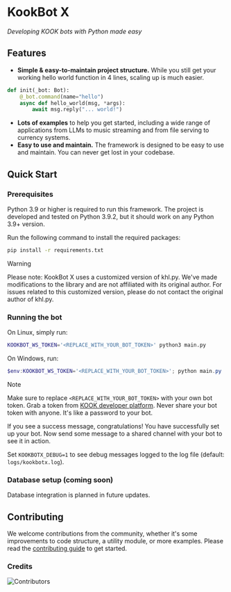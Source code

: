 # KookBot X

*Developing KOOK bots with Python made easy*

## Features

- **Simple & easy-to-maintain project structure.** While you still get your working hello world function in 4 lines, scaling up is much easier.

```python
def init(_bot: Bot):
    @_bot.command(name="hello")
    async def hello_world(msg, *args):
        await msg.reply("... world!")
```

- **Lots of examples** to help you get started, including a wide range of applications from LLMs to music streaming and from file serving to currency systems.
- **Easy to use and maintain.** The framework is designed to be easy to use and maintain. You can never get lost in your codebase.

## Quick Start

### Prerequisites

Python 3.9 or higher is required to run this framework. The project is developed and tested on Python 3.9.2, but it should work on any Python 3.9+ version.

Run the following command to install the required packages:

```bash
pip install -r requirements.txt
```

> [!WARNING]  
> Please note: KookBot X uses a customized version of khl.py. We've made modifications to the library and are not affiliated with its original author. For issues related to this customized version, please do not contact the original author of khl.py.

### Running the bot

On Linux, simply run:

```bash
KOOKBOT_WS_TOKEN='<REPLACE_WITH_YOUR_BOT_TOKEN>' python3 main.py
```

On Windows, run:

```powershell
$env:KOOKBOT_WS_TOKEN='<REPLACE_WITH_YOUR_BOT_TOKEN>'; python main.py
```

> [!NOTE]
> Make sure to replace `<REPLACE_WITH_YOUR_BOT_TOKEN>` with your own bot token. Grab a token from [KOOK developer platform](https://developer.kookapp.cn/bot). Never share your bot token with anyone. It's like a password to your bot.

If you see a success message, congratulations! You have successfully set up your bot. Now send some message to a shared channel with your bot to see it in action.

Set `KOOKBOTX_DEBUG=1` to see debug messages logged to the log file (default: `logs/kookbotx.log`).

### Database setup (coming soon)

Database integration is planned in future updates.

<!-- ~~Several example modules use databases to store data. We recommend using SQLite for development and PostgreSQL for production.~~ No examples use databases at the moment. -->

## Contributing

We welcome contributions from the community, whether it's some improvements to code structure, a utility module, or more examples. Please read the [contributing guide](#CONTRIBUTING.md) to get started.

### Credits

![Contributors](https://contrib.rocks/image?repo=Gennadiyev/KookBotX)
